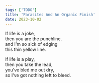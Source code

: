 ```yaml
---
tags: ['TODO']
title: 'Parasites And An Organic Finish'
date: 2023-10-02
---
```


If life is a joke,  
then you are the punchline.  
and I'm so sick of edging  
this thin yellow line.

If life is a play,  
then you take the lead,  
you've bled me out dry,  
so I've got nothing left to bleed.
